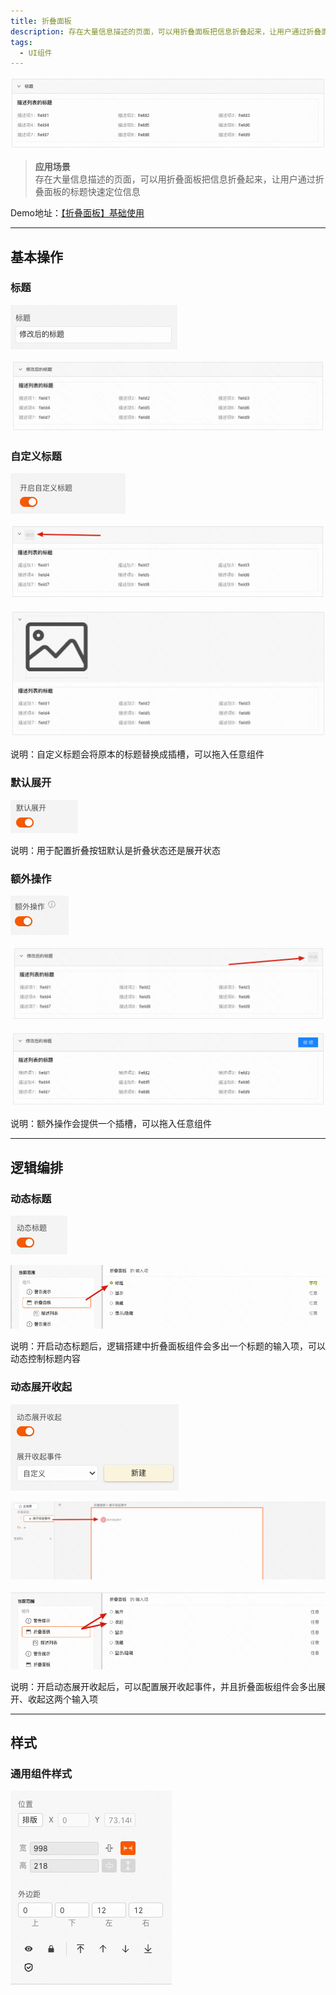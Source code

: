 ```yaml
---
title: 折叠面板
description: 存在大量信息描述的页面，可以用折叠面板把信息折叠起来，让用户通过折叠面板的标题快速定位信息
tags:
  - UI组件
---
```



![Alt text](img/image.png)
> **应用场景**\
存在大量信息描述的页面，可以用折叠面板把信息折叠起来，让用户通过折叠面板的标题快速定位信息

Demo地址：[【折叠面板】基础使用](https://my.mybricks.world/mybricks-app-pcspa/index.html?id=473972905254981)

----

## 基本操作
### 标题
![Alt text](img/image-1.png)

![Alt text](img/image-2.png)

### 自定义标题
![Alt text](img/image-3.png)

![Alt text](img/image-4.png)

![Alt text](img/image-5.png)

说明：自定义标题会将原本的标题替换成插槽，可以拖入任意组件

### 默认展开
![Alt text](img/image-6.png)

说明：用于配置折叠按钮默认是折叠状态还是展开状态

### 额外操作
![Alt text](img/image-7.png)

![Alt text](img/image-8.png)

![Alt text](img/image-9.png)

说明：额外操作会提供一个插槽，可以拖入任意组件

----

## 逻辑编排
### 动态标题
![Alt text](img/image-10.png)

![Alt text](img/image-11.png)

说明：开启动态标题后，逻辑搭建中折叠面板组件会多出一个标题的输入项，可以动态控制标题内容

### 动态展开收起
![Alt text](img/image-12.png)

![Alt text](img/image-13.png)

![Alt text](img/image-14.png)

说明：开启动态展开收起后，可以配置展开收起事件，并且折叠面板组件会多出展开、收起这两个输入项

------
## 样式
### 通用组件样式
![Alt text](img/image-15.png)


